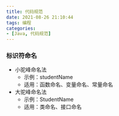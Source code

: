 ```yaml
---
title: 代码规范
date: 2021-08-26 21:10:44
tags: 编程
categories:
- [Java, 代码规范]
---
```

### 标识符命名
* 小驼峰命名法
  * 示例：studentName
  * 适用：函数命名、变量命名、常量命名
* 大驼峰命名法
  * 示例：StudentName
  * 适用：类命名、接口命名

